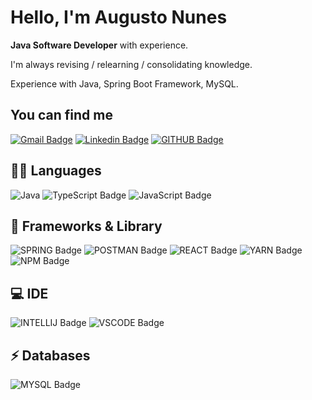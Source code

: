 <h1>Hello, I'm Augusto Nunes</h1>

<strong>Java Software Developer</strong> with experience.<br>

I'm always revising / relearning / consolidating knowledge.

Experience with Java, Spring Boot Framework, MySQL.

<h2>You can find me</h2>

[![Gmail Badge](https://img.shields.io/badge/Gmail-D14836?style=for-the-badge&logo=gmail&logoColor=white&link=mailto:augustocesar.udi@gmail.com)](mailto:augustocesarrezende64@gmail.com)
[![Linkedin Badge](https://img.shields.io/badge/linkedin-%230077B5.svg?&style=for-the-badge&logo=linkedin&logoColor=white)](https://www.linkedin.com/in/augusto-cesar-r/)
[![GITHUB Badge](https://img.shields.io/badge/GitHub-100000?style=for-the-badge&logo=github&logoColor=white)](https://github.com/Augusto-debug)


<h2>👩‍💻 Languages</h2>

![Java](https://img.shields.io/badge/java-%23ED8B00.svg?style=for-the-badge&logo=openjdk&logoColor=white)
![TypeScript Badge](https://img.shields.io/badge/TypeScript-007ACC?style=for-the-badge&logo=typescript&logoColor=white)
![JavaScript Badge](https://img.shields.io/badge/JavaScript-323330?style=for-the-badge&logo=javascript&logoColor=F7DF1E)

<h2>🚀 Frameworks & Library </h2>

![SPRING Badge](https://img.shields.io/badge/Spring-6DB33F?style=for-the-badge&logo=spring&logoColor=white)
![POSTMAN Badge](https://img.shields.io/badge/Postman-FF6C37?style=for-the-badge&logo=Postman&logoColor=white)
![REACT Badge](https://img.shields.io/badge/React-20232A?style=for-the-badge&logo=react&logoColor=61DAFB)
![YARN Badge](https://img.shields.io/badge/Yarn-2C8EBB?style=for-the-badge&logo=yarn&logoColor=white)
![NPM Badge](https://img.shields.io/badge/npm-CB3837?style=for-the-badge&logo=npm&logoColor=white)

<h2>💻 IDE</h2>

![INTELLIJ Badge](https://img.shields.io/badge/IntelliJIDEA-000000.svg?style=for-the-badge&logo=intellij-idea&logoColor=white)
![VSCODE Badge](https://img.shields.io/badge/Visual_Studio_Code-0078D4?style=for-the-badge&logo=visual%20studio%20code&logoColor=white)

<h2>⚡ Databases</h2>

![MYSQL Badge](https://img.shields.io/badge/MySQL-005C84?style=for-the-badge&logo=mysql&logoColor=white)
